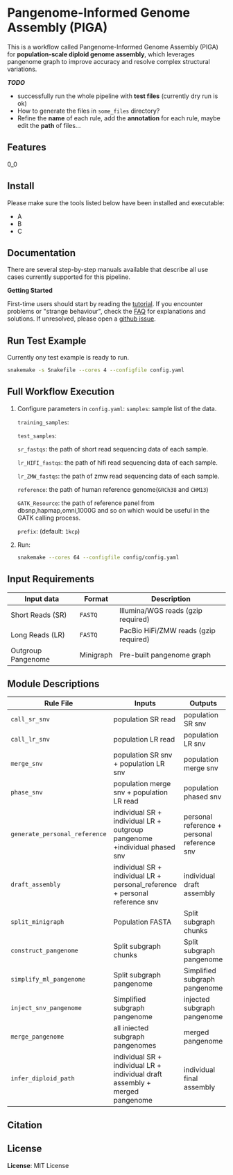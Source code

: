 # Pangenome-Informed Genome Assembly (PIGA)

This is a workflow called Pangenome-Informed Genome Assembly (PIGA) for **population-scale diploid genome assembly**, which leverages pangenome graph to improve accuracy and resolve complex structural variations.



***TODO***

- successfully run the whole pipeline with **test files** (currently dry run is ok)
- How to generate the files in `some_files` directory?
- Refine the **name** of each rule,  add the **annotation** for each rule, maybe edit the **path** of files...

## Features
0_0

## Install

Please make sure the tools listed below have been installed and executable:
- A
- B
- C

## Documentation

There are several step-by-step manuals available that describe all use cases currently supported for this pipeline.

**Getting Started**  

First-time users should start by reading the [tutorial](#tutorial-link).  If you encounter problems or "strange behaviour", check the [FAQ](#faq-link) for explanations and solutions. If unresolved, please open a [github issue](#github-issue-link).

## Run Test Example

Currently ony test example is ready to run.
```bash
snakemake -s Snakefile --cores 4 --configfile config.yaml
```

## Full Workflow Execution
1. Configure parameters in `config.yaml`:
     `samples`: sample list of the data.

     `training_samples`:

     `test_samples`:

     `sr_fastqs`: the path of short read sequencing data of each sample.

     `lr_HIFI_fastqs`: the path of hifi read sequencing data of each sample.

     `lr_ZMW_fastqs`: the path of zmw read sequencing data of each sample.

     `reference`: the path of human reference genome(`GRCh38` and `CHM13`)

     `GATK_Resource`: the path of reference panel from dbsnp,hapmap,omni,1000G and so on which would be useful in the GATK calling process.

     `prefix`: (default: `1kcp`) 

3. Run:

    ```bash
    snakemake --cores 64 --configfile config/config.yaml
    ```
## Input Requirements

| **Input data**     | Format    | Description                           |
| ------------------ | --------- | ------------------------------------- |
| Short Reads (SR)   | `FASTQ`   | Illumina/WGS reads (gzip required)    |
| Long Reads (LR)    | `FASTQ`   | PacBio HiFi/ZMW reads (gzip required) |
| Outgroup Pangenome | Minigraph | Pre-built pangenome graph             |

## Module Descriptions



| Rule File                     | Inputs                                                       | Outputs                                     | Description |
| ----------------------------- | ------------------------------------------------------------ | ------------------------------------------- | ----------- |
| `call_sr_snv`                 | population SR read                                           | population SR snv                           |             |
| `call_lr_snv`                 | population LR read                                           | population LR snv                           |             |
| `merge_snv`                   | population SR snv + population LR snv                        | population merge snv                        |             |
| `phase_snv`                   | population merge snv + population LR read                    | population phased snv                       |             |
| `generate_personal_reference` | individual SR + individual LR + outgroup pangenome +individual phased snv | personal reference + personal reference snv |             |
| `draft_assembly`              | individual SR + individual LR + personal_reference + personal reference snv | individual draft assembly                   |             |
| `split_minigraph`             | Population FASTA                                             | Split subgraph chunks                       |             |
| `construct_pangenome`         | Split subgraph chunks                                        | Split subgraph pangenome                    |             |
| `simplify_ml_pangenome`       | Split subgraph pangenome                                     | Simplified subgraph pangenome               |             |
| `inject_snv_pangenome`        | Simplified subgraph pangenome                                | injected subgraph pangenome                 |             |
| `merge_pangenome`             | all iniected subgraph pangenomes                             | merged pangenome                            |             |
| `infer_diploid_path`          | individual SR + individual LR + individual draft assembly + merged pangenome | individual final assembly                   |             |

## Citation



## License

**License**: MIT License

